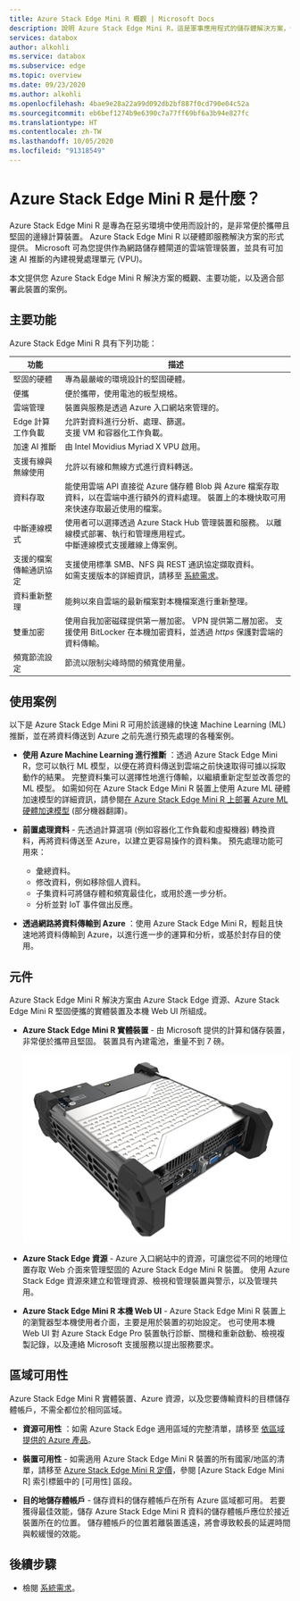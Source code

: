 ```yaml
---
title: Azure Stack Edge Mini R 概觀 | Microsoft Docs
description: 說明 Azure Stack Edge Mini R，這是軍事應用程式的儲存體解決方案，使用具有電池的便攜實體裝置，透過 WI-FI 傳輸到 Azure。
services: databox
author: alkohli
ms.service: databox
ms.subservice: edge
ms.topic: overview
ms.date: 09/23/2020
ms.author: alkohli
ms.openlocfilehash: 4bae9e28a22a99d092db2bf887f0cd790e04c52a
ms.sourcegitcommit: eb6bef1274b9e6390c7a77ff69bf6a3b94e827fc
ms.translationtype: HT
ms.contentlocale: zh-TW
ms.lasthandoff: 10/05/2020
ms.locfileid: "91318549"
---
```

# <a name="what-is-the-azure-stack-edge-mini-r"></a>Azure Stack Edge Mini R 是什麼？

Azure Stack Edge Mini R 是專為在惡劣環境中使用而設計的，是非常便於攜帶且堅固的邊緣計算裝置。 Azure Stack Edge Mini R 以硬體即服務解決方案的形式提供。 Microsoft 可為您提供作為網路儲存體閘道的雲端管理裝置，並具有可加速 AI 推斷的內建視覺處理單元 (VPU)。

本文提供您 Azure Stack Edge Mini R 解決方案的概觀、主要功能，以及適合部署此裝置的案例。


## <a name="key-capabilities"></a>主要功能

Azure Stack Edge Mini R 具有下列功能：

|功能 |描述  |
|---------|---------|
|堅固的硬體| 專為最嚴峻的環境設計的堅固硬體。|
|便攜| 便於攜帶，使用電池的板型規格。|
|雲端管理|裝置與服務是透過 Azure 入口網站來管理的。|
|Edge 計算工作負載|允許對資料進行分析、處理、篩選。<br>支援 VM 和容器化工作負載。 |
|加速 AI 推斷| 由 Intel Movidius Myriad X VPU 啟用。|
|支援有線與無線使用 | 允許以有線和無線方式進行資料轉送。|
|資料存取     | 能使用雲端 API 直接從 Azure 儲存體 Blob 與 Azure 檔案存取資料，以在雲端中進行額外的資料處理。 裝置上的本機快取可用來快速存取最近使用的檔案。|
|中斷連線模式|  使用者可以選擇透過 Azure Stack Hub 管理裝置和服務。 以離線模式部署、執行和管理應用程式。 <br> 中斷連線模式支援離線上傳案例。|
|支援的檔案傳輸通訊協定      |支援使用標準 SMB、NFS 與 REST 通訊協定擷取資料。 <br> 如需支援版本的詳細資訊，請移至 [ 系統需求](azure-stack-edge-gpu-system-requirements.md)。|
|資料重新整理     | 能夠以來自雲端的最新檔案對本機檔案進行重新整理。|
|雙重加密    | 使用自我加密磁碟提供第一層加密。 VPN 提供第二層加密。 支援使用 BitLocker 在本機加密資料，並透過 *https* 保護對雲端的資料傳輸。|
|頻寬節流設定| 節流以限制尖峰時間的頻寬使用量。|

## <a name="use-cases"></a>使用案例

以下是 Azure Stack Edge Mini R 可用於該邊緣的快速 Machine Learning (ML) 推斷，並在將資料傳送到 Azure 之前先進行預先處理的各種案例。

- **使用 Azure Machine Learning 進行推斷** ：透過 Azure Stack Edge Mini R，您可以執行 ML 模型，以便在將資料傳送到雲端之前快速取得可據以採取動作的結果。 完整資料集可以選擇性地進行傳輸，以繼續重新定型並改善您的 ML 模型。 如需如何在 Azure Stack Edge Mini R 裝置上使用 Azure ML 硬體加速模型的詳細資訊，請參閱[在 Azure Stack Edge Mini R 上部署 Azure ML 硬體加速模型](https://docs.microsoft.com/azure/machine-learning/service/how-to-deploy-fpga-web-service#deploy-to-a-local-edge-server) \(部分機器翻譯\)。

- **前置處理資料** - 先透過計算選項 (例如容器化工作負載和虛擬機器) 轉換資料，再將資料傳送至 Azure，以建立更容易操作的資料集。 預先處理功能可用來：

    - 彙總資料。
    - 修改資料，例如移除個人資料。
    - 子集資料可將儲存體和頻寬最佳化，或用於進一步分析。
    - 分析並對 IoT 事件做出反應。

- **透過網路將資料傳輸到 Azure** ：使用 Azure Stack Edge Mini R，輕鬆且快速地將資料傳輸到 Azure，以進行進一步的運算和分析，或基於封存目的使用。

## <a name="components"></a>元件

Azure Stack Edge Mini R 解決方案由 Azure Stack Edge 資源、Azure Stack Edge Mini R 堅固便攜的實體裝置及本機 Web UI 所組成。

* **Azure Stack Edge Mini R 實體裝置** - 由 Microsoft 提供的計算和儲存裝置，非常便於攜帶且堅固。 裝置具有內建電池，重量不到 7 磅。

    ![Azure Stack Edge Mini R 裝置](media/azure-stack-edge-k-series-overview/perspective-view-1.png)

* **Azure Stack Edge 資源** - Azure 入口網站中的資源，可讓您從不同的地理位置存取 Web 介面來管理堅固的 Azure Stack Edge Mini R 裝置。 使用 Azure Stack Edge 資源來建立和管理資源、檢視和管理裝置與警示，以及管理共用。  

* **Azure Stack Edge Mini R 本機 Web UI** - Azure Stack Edge Mini R 裝置上的瀏覽器型本機使用者介面，主要是用於裝置的初始設定。 也可使用本機 Web UI 對 Azure Stack Edge Pro 裝置執行診斷、關機和重新啟動、檢視複製記錄，以及連絡 Microsoft 支援服務以提出服務要求。


## <a name="region-availability"></a>區域可用性

Azure Stack Edge Mini R 實體裝置、Azure 資源，以及您要傳輸資料的目標儲存體帳戶，不需全都位於相同區域。

- **資源可用性** ：如需 Azure Stack Edge 適用區域的完整清單，請移至 [依區域提供的 Azure 產品](https://azure.microsoft.com/global-infrastructure/services/?products=databox&regions=all)。 

- **裝置可用性** - 如需適用 Azure Stack Edge Mini R 裝置的所有國家/地區的清單，請移至 [Azure Stack Edge Mini R 定價](https://azure.microsoft.com/pricing/details/azure-stack/edge/#azureStackEdgeMiniR)，參閱 [Azure Stack Edge Mini R] 索引標籤中的 [可用性] 區段。

- **目的地儲存體帳戶** - 儲存資料的儲存體帳戶在所有 Azure 區域都可用。 若要獲得最佳效能，儲存 Azure Stack Edge Mini R 資料的儲存體帳戶應位於接近裝置所在的位置。 儲存體帳戶的位置若離裝置遙遠，將會導致較長的延遲時間與較緩慢的效能。


## <a name="next-steps"></a>後續步驟

- 檢閱 [ 系統需求](azure-stack-edge-gpu-system-requirements.md)。


